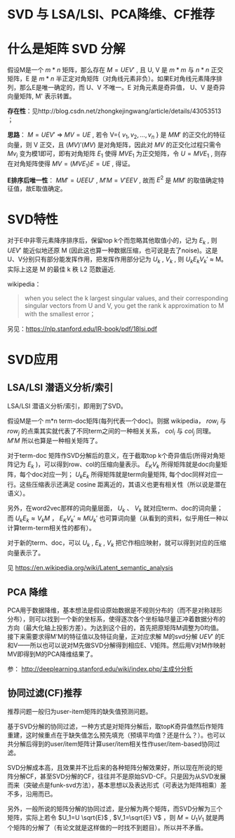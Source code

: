 # SVD 与 LSA/LSI、PCA降维、CF推荐

什么是矩阵 SVD 分解
=============
假设M是一个 $m * n$ 矩阵，那么存在 $M=U E V'$ , 且 U, V 是 $m * m$ 与 $n * n$ 正交矩阵，E 是 $m * n$ 半正定对角矩阵（对角线元素非负）。如果E对角线元素降序排列，那么E是唯一确定的，而 U、V 不唯一。E 对角元素是奇异值， U、V 是奇异向量矩阵, M' 表示转置。

**存在性**：见http://blog.csdn.net/zhongkejingwang/article/details/43053513 ；

**思路**： $M=U E V'$ => $MV=UE$ , 若令 V={ $v_1, v_2, ..., v_n$ } 是 $MM'$ 的正交化的特征向量，则 V 正交，且 $(MV)'(MV)$ 是对角矩阵，因此对 $MV$ 的正交化过程只需令 $Mv_i$ 变为模1即可，即有对角矩阵 $E_1$ 使得 $MVE_1$ 为正交矩阵，令 $U=MVE_1$ , 则存在对角矩阵使得 $MV=(MVE_1)E=UE$ , 得证。

**E排序后唯一性**： $MM'=UEEU'$ , $M'M=V'EEV$ , 故而 $E^2$ 是 $MM'$ 的取值确定特征值，故E取值确定。

SVD特性
======
对于E中非零元素降序排序后，保留top k个而忽略其他取值小的，记为 $E_k$ , 则 $UEV'$ 能近似地还原 M (因此这也算一种数据压缩，也可说是去了noise)。这是U、V分别只有部分能发挥作用，把发挥作用部分记为 $U_k$ , 
 $V_k$ , 则 $U_k E_k V_k'$ ≈ M。实际上这是 M 的最佳 k 秩 L2 范数逼近.

wikipedia：
> when you select the k largest singular values, and their corresponding singular vectors from U and V, you get the rank k approximation to M with the smallest error；

另见：https://nlp.stanford.edu/IR-book/pdf/18lsi.pdf 

SVD应用
======

LSA/LSI 潜语义分析/索引
--------------------------
LSA/LSI 潜语义分析/索引，即用到了SVD。

假设M是一个 m*n term-doc矩阵(每列代表一个doc)。则据 wikipedia， $row_i$ 与 $row_j$ 的点乘其实就代表了不同term之间的一种相关关系， $col_i$ 与 $col_j$ 同理。 $M'M$ 所以也算是一种相关矩阵了。

对于term-doc 矩阵作SVD分解后的意义，在于截取top k个奇异值后(所得对角矩阵记为 $E_k$ )，可以得到row、col的压缩向量表示。 $E_K V_k$ 所得矩阵就是doc向量矩阵，每个doc对应一列； $U_k E_k$ 所得矩阵就是term向量矩阵, 每个doc同样对应一行。这些压缩表示还满足 cosine 距离近的，其语义也更有相关性（所以说是潜在语义）。

另外，在word2vec那样的词向量层面， $U_k$ 、 $V_k$ 就对应term、doc的词向量；而 $U_k E_k ≈ V_k M$ ， $E_K V_k' ≈ M U_k'$ 也可算词向量（从看到的资料，似乎用任一种以计算term-term相关性的都有）。

对于新的term、doc，可以 $U_k$ , $E_k$ , $V_k$ 把它作相应映射，就可以得到对应的压缩向量表示了。

见 https://en.wikipedia.org/wiki/Latent_semantic_analysis

PCA 降维
----------
PCA用于数据降维，基本想法是假设原始数据是不规则分布的（而不是对称球形分布），则可以找到一个新的坐标系，使得逐次各个坐标轴尽量正冲着数据分布的方向（最大化轴上投影方差）。为达到这个目的，首先把原矩阵M调整为0均值。接下来需要求得M'M的特征值以及特征向量，正对应求解 M的svd分解 $UEV'$ 的E和V——所以也可以说对M先做SVD分解得到相应E、V矩阵。然后用V对M作映射MV即得到M的PCA降维结果了。

参： http://deeplearning.stanford.edu/wiki/index.php/主成分分析

协同过滤(CF)推荐
------------------
推荐问题一般归为user-item矩阵的缺失值预测问题。

基于SVD分解的协同过滤，一种方式是对矩阵分解后，取topK奇异值然后作矩阵重建，这时候重点在于缺失值怎么预先填充（预填平均值？还是什么？）。也可以共分解后得到的user/item矩阵计算user/item相关性作user/item-based协同过滤。

SVD分解成本高，且效果并不比后来的各种矩阵分解效果好，所以现在所说的矩阵分解CF，甚至SVD分解的CF，往往并不是原始SVD-CF。只是因为从SVD发展而来（突破点是funk-svd方法），基本思想以及表达形式（可表达为矩阵相乘）差不多，沿用而已。

另外，一般所说的矩阵分解的协同过滤，是分解为两个矩阵，而SVD分解为三个矩阵，实际上若令 $U_1=U \sqrt{E}$ , $V_1=\sqrt{E} V$ ，则 $M=U_1 V_1$ 就是两个矩阵的分解了（有论文就是这样做的一时找不到题目）。所以并不矛盾。

